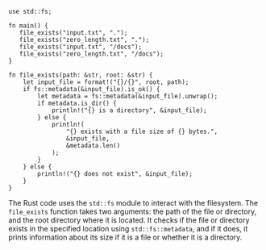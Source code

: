 ```
use std::fs;

fn main() {
   file_exists("input.txt", ".");
   file_exists("zero_length.txt", ".");
   file_exists("input.txt", "/docs");
   file_exists("zero_length.txt", "/docs");
}

fn file_exists(path: &str, root: &str) {
    let input_file = format!("{}/{}", root, path);
    if fs::metadata(&input_file).is_ok() {
        let metadata = fs::metadata(&input_file).unwrap();
        if metadata.is_dir() {
            println!("{} is a directory", &input_file);
        } else {
            println!(
                "{} exists with a file size of {} bytes.",
                &input_file,
                &metadata.len()
            );
        }
    } else {
        println!("{} does not exist", &input_file);
    }
}
```
The Rust code uses the `std::fs` module to interact with the filesystem. The `file_exists` function takes two arguments: the path of the file or directory, and the root directory where it is located. It checks if the file or directory exists in the specified location using `std::fs::metadata`, and if it does, it prints information about its size if it is a file or whether it is a directory.
